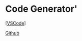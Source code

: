 # Code Generator'

[[VSCode]]

[Github](https://github.com/knutsynstad/faux-code-generator)

[//begin]: # "Autogenerated link references for markdown compatibility"
[VSCode]: vscode "VSCode"
[//end]: # "Autogenerated link references"